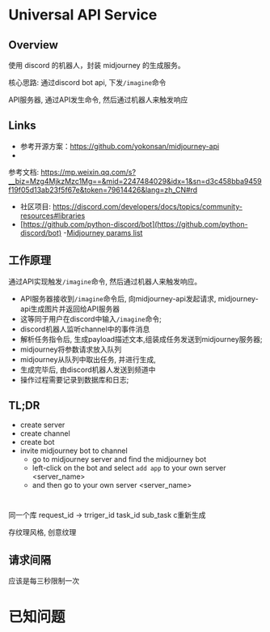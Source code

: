 # Universal API Service

## Overview

使用 discord 的机器人，封装 midjourney 的生成服务。

核心思路: 通过discord bot api, 下发`/imagine`命令

API服务器, 通过API发生命令, 然后通过机器人来触发响应

## Links

- 参考开源方案：https://github.com/yokonsan/midjourney-api
-

参考文档: https://mp.weixin.qq.com/s?__biz=Mzg4MjkzMzc1Mg==&mid=2247484029&idx=1&sn=d3c458bba9459f19f05d13ab23f5f67e&token=79614426&lang=zh_CN#rd

- 社区项目: https://discord.com/developers/docs/topics/community-resources#libraries
- [https://github.com/python-discord/bot](https://github.com/python-discord/bot)
  -[Midjourney params list](https://docs.midjourney.com/docs/parameter-list)

## 工作原理

通过API实现触发`/imagine`命令, 然后通过机器人来触发响应。

- API服务器接收到`/imagine`命令后, 向midjourney-api发起请求, midjourney-api生成图片并返回给API服务器
- 这等同于用户在discord中输入`/imagine`命令;
- discord机器人监听channel中的事件消息
- 解析任务指令后, 生成payload描述文本,组装成任务发送到midjourney服务器;
- midjourney将参数请求放入队列
- midjourney从队列中取出任务, 并进行生成,
- 生成完毕后, 由discord机器人发送到频道中
- 操作过程需要记录到数据库和日志;

## TL;DR

- create server
- create channel
- create bot
- invite midjourney bot to channel
    - go to midjourney server and find the midjourney bot
    - left-click on the bot and select `add app` to your own server <server_name>
    - and then go to your own server <server_name>

#

同一个库
request_id -> trriger_id
task_id
sub_task c重新生成

存纹理风格, 创意纹理

## 请求间隔

应该是每三秒限制一次

# 已知问题

[//]: # (TODO 翻译接口不稳定, 有可能出现空结果)


